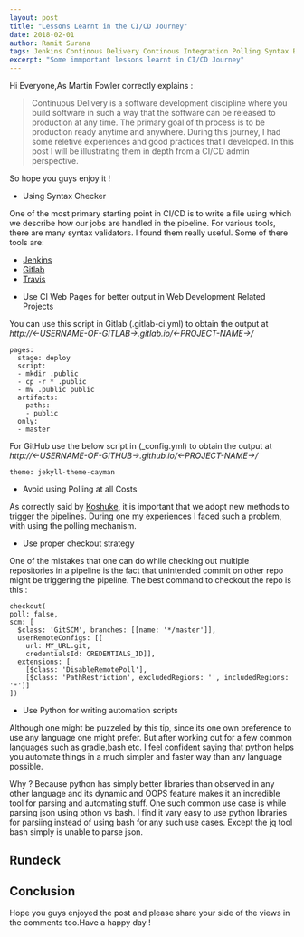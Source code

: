 ```yaml
---
layout: post
title: "Lessons Learnt in the CI/CD Journey"
date: 2018-02-01
author: Ramit Surana
tags: Jenkins Continous Delivery Continous Integration Polling Syntax Blue Green Deployment
excerpt: "Some immportant lessons learnt in CI/CD Journey"
---
```


Hi Everyone,As Martin Fowler correctly explains :

> Continuous Delivery is a software development discipline where you build software in such a way that the software can be released to production at any time.
The primary goal of th process is to be production ready anytime and anywhere. During this journey, I had some reletive experiences and good practices that I developed. In this post I will be illustrating them in depth from a CI/CD admin perspective.

So hope you guys enjoy it !

* Using Syntax Checker

One of the most primary starting point in CI/CD is to write a file using which we describe how our jobs are handled in the pipeline. For various tools, there are many syntax validators. I found them really useful. Some of there tools are:
  
  - [Jenkins](https://job-dsl.herokuapp.com/)
  - [Gitlab](https://gitlab.com/ci/lint)
  - [Travis](https://lint.travis-ci.org/)

* Use CI Web Pages for better output in Web Development Related Projects

You can use this script in Gitlab (.gitlab-ci.yml) to obtain the output at 
*http://<-USERNAME-OF-GITLAB->.gitlab.io/<-PROJECT-NAME->/*

````
pages:
  stage: deploy
  script:
  - mkdir .public
  - cp -r * .public
  - mv .public public
  artifacts:
    paths:
    - public
  only:
  - master
````

For GitHub use the below script in (_config.yml) to obtain the output at 
*http://<-USERNAME-OF-GITHUB->.github.io/<-PROJECT-NAME->/*

````
theme: jekyll-theme-cayman
````

* Avoid using Polling at all Costs

As correctly said by [Koshuke](http://kohsuke.org/2011/12/01/polling-must-die-triggering-jenkins-builds-from-a-git-hook/), it is important that we adopt new methods to trigger the pipelines. During one my experiences I faced such a problem, with using the polling mechanism.

* Use proper checkout strategy

One of the mistakes that one can do while checking out multiple repositories in a pipeline is the fact that unintended commit on other repo might be triggering the pipeline. The best command to checkout the repo is this :

````
checkout(
poll: false,
scm: [
  $class: 'GitSCM', branches: [[name: '*/master']],
  userRemoteConfigs: [[
    url: MY_URL.git,
    credentialsId: CREDENTIALS_ID]],
  extensions: [
    [$class: 'DisableRemotePoll'],
    [$class: 'PathRestriction', excludedRegions: '', includedRegions: '*']]
])

````

* Use Python for writing automation scripts

Although one might be puzzeled by this tip, since its one own preference to use any language one might prefer. But after working out for a few common languages such as gradle,bash etc. I feel confident saying that python helps you automate things in a much simpler and faster way than any language possible. 

Why ? Because python has simply better libraries than observed in any other language and its dynamic and OOPS feature makes it an incredible tool for parsing and automating stuff. One such common use case is while parsing json using pthon vs bash.
I find it vary easy to use python libraries for parsiing instead of using bash for any such use cases. Except the jq tool bash simply is unable to parse json.


## Rundeck



## Conclusion

Hope you guys enjoyed the post and please share your side of the views in the comments too.Have a happy day !
